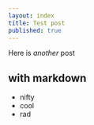 ```yaml
---
layout: index
title: Test post
published: true
---
```


Here is _another_ post

with markdown
-------------

* nifty
* cool
* rad